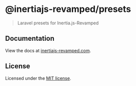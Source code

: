 # @inertiajs-revamped/presets

> Laravel presets for Inertia.js-Revamped

## Documentation

View the docs at [inertiajs-revamped.com](https://inertiajs-revamped.com).

## License

Licensed under the [MIT license](https://github.com/inertiajs-revamped/inertia/blob/main/packages/core/LICENSE).
